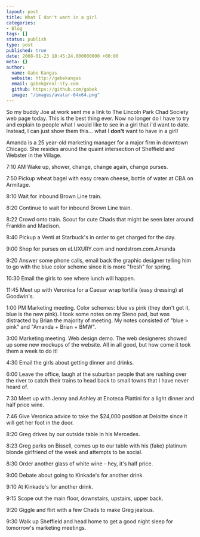 ```yaml
---
layout: post
title: What I don't want in a girl
categories:
- Blog
tags: []
status: publish
type: post
published: true
date: 2008-01-23 18:45:24.000000000 +00:00
meta: {}
author:
  name: Gabe Kangas
  website: http://gabekangas
  email: gabek@real-ity.com
  github: https://github.com/gabek
  image: "/images/avatar-64x64.png"
---
```

So my buddy Joe at work sent me a link to The Lincoln Park Chad Society web page today. This is the best thing ever. Now no longer do I have to try and explain to people what I would like to see in a girl that i\'d want to date. Instead, I can just show them this\... what I **don\'t** want to have in a girl!

Amanda is a 25 year-old marketing manager for a major firm in downtown Chicago. She resides around the quaint intersection of Sheffield and Webster in the Village.

7:10 AM Wake up, shower, change, change again, change purses.

7:50 Pickup wheat bagel with easy cream cheese, bottle of water at CBA on Armitage.

8:10 Wait for inbound Brown Line train.

8:20 Continue to wait for inbound Brown Line train.

8:22 Crowd onto train. Scout for cute Chads that might be seen later around Franklin and Madison.

8:40 Pickup a Venti at Starbuck's in order to get charged for the day.

9:00 Shop for purses on eLUXURY.com and nordstrom.com.Amanda

9:20 Answer some phone calls, email back the graphic designer telling him to go with the blue color scheme since it is more "fresh" for spring.

10:30 Email the girls to see where lunch will happen.

11:45 Meet up with Veronica for a Caesar wrap tortilla (easy dressing) at Goodwin's.

1:00 PM Marketing meeting. Color schemes: blue vs pink (they don't get it, blue is the new pink). I took some notes on my Steno pad, but was distracted by Brian the majority of meeting. My notes consisted of "blue \> pink" and "Amanda + Brian + BMW".

3:00 Marketing meeting. Web design demo. The web designeres showed up some new mockups of the website. All in all good, but how come it took them a week to do it!

4:30 Email the girls about getting dinner and drinks.

6:00 Leave the office, laugh at the suburban people that are rushing over the river to catch their trains to head back to small towns that I have never heard of.

7:30 Meet up with Jenny and Ashley at Enoteca Piattini for a light dinner and half price wine.

7:46 Give Veronica advice to take the \$24,000 position at Deloitte since it will get her foot in the door.

8:20 Greg drives by our outside table in his Mercedes.

8:23 Greg parks on Bissell, comes up to our table with his (fake) platinum blonde girlfriend of the week and attempts to be social.

8:30 Order another glass of white wine - hey, it's half price.

9:00 Debate about going to Kinkade's for another drink.

9:10 At Kinkade's for another drink.

9:15 Scope out the main floor, downstairs, upstairs, upper back.

9:20 Giggle and flirt with a few Chads to make Greg jealous.

9:30 Walk up Sheffield and head home to get a good night sleep for tomorrow's marketing meetings.
